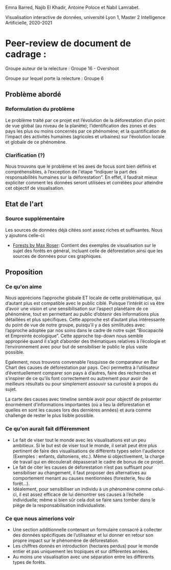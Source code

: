 
Emna Barred, Najib El Khadir, Antoine Poloce et Nabil Lamrabet.

Visualisation interactive de données, université Lyon 1, Master 2 Intelligence Artificielle, 2020-2021

# Peer-review de document de cadrage : 

Groupe auteur de la relecture : Groupe 16 - Overshoot

Groupe sur lequel porte la relecture : Groupe 6

## Problème abordé

### Reformulation du problème


Le problème traité par ce projet est l’évolution de la déforestation d’un point de vue global (au niveau de la planète); l’identification des zones et des pays les plus ou moins concernés par ce phénomène; et la quantification de l’impact des activités humaines (agricoles et urbaines) sur l’évolution locale et globale de ce phénomène.

### Clarification (?)


Nous trouvons que le problème et les axes de focus sont bien définis et compréhensibles, à l’exception de l'étape “Indiquer la part des responsabilités humaines sur la déforestation”. En effet, il faudrait mieux expliciter comment les données seront utilisées et corrélées pour atteindre cet objectif de visualisation.


## Etat de l'art

### Source supplémentaire


Les sources de données déjà citées sont assez riches et suffisantes. Nous y ajoutons celle-ci:

- [Forests by Max Roser](https://ourworldindata.org/forests): Contient des exemples de visualisation sur le sujet des forêts en général, incluant celle de déforestation ainsi que les sources de données pour ces graphiques.



## Proposition

### Ce qu'on aime


Nous apprécions l’approche globale ET locale de cette problématique, qui d’autant plus est compatible avec le public ciblé. Puisque l’intérêt ici va être d’avoir une vision et une sensibilisation sur l’aspect planétaire de ce phénomène, tout en permettant au public d’obtenir des informations plus détaillées et plus spécifiques. Cette approche est d’autant plus intéressante du point de vue de notre groupe, puisqu’il y a des similitudes avec l’approche adoptée par nos soins dans le cadre de notre sujet “Biocapacité et Empreinte écologique”. Cette approche top-down nous semble appropriée quand il s’agit d’aborder des thématiques relatives à l’écologie et l’environnement avec pour but de sensibiliser le public le plus vaste possible.

Egalement, nous trouvons convenable l’esquisse de comparateur en Bar Chart des causes de déforestation par pays. Ceci permettra à l’utilisateur d’éventuellement comparer son pays à d’autres, faire des recherches et s’inspirer de ce qu’ils font correctement ou autrement pour avoir de meilleurs résultats ou pour simplement assouvir sa curiosité à propos du sujet.

La carte des causes avec timeline semble avoir pour objectif de présenter énormément d’informations importantes (où a lieu la déforestation et quelles en sont les causes lors des dernières années) et aura comme challenge de rester le plus lisible possible.


### Ce qu'on aurait fait différemment


- Le fait de viser tout le monde avec les visualisations est un peu ambitieux. Si le but est de viser tout le monde, il serait peut être plus pertinent de faire des visualisations de différents types selon l'audience (Exemples : enfants, daltoniens, etc.). Même si objectivement, la charge de travail qui en découlerait dépasserait le cadre de bonus de ce projet.
- Le fait de citer les causes de déforestation n’est pas suffisant pour sensibiliser au changement, il faut proposer des alternatives au comportement menant au causes mentionnées (foresterie, feu de forêt…).
- Idéalement, pour sensibiliser un individu à un phénomène comme celui-ci, il est assez efficace de lui démontrer ses causes à l’échelle individuelle; même si bien sûr cela doit se faire sans tomber dans le piège de la responsabilisation individualiste.

### Ce que nous aimerions voir


- Une section additionnelle contenant un formulaire consacré à collecter des données spécifiques de l’utilisateur et lui donner en retour son propre impact sur le phénomène de déforestation.
- Les chiffres donnés en introduction (hectares perdus) pour le monde entier et pas uniquement les tropiques et sur différentes années.
- Au moins une visualisation avec une séparation entre les différents types de forêts.
